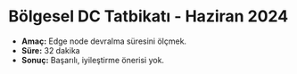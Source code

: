 # Bölgesel DC Tatbikatı - Haziran 2024

- **Amaç:** Edge node devralma süresini ölçmek.
- **Süre:** 32 dakika
- **Sonuç:** Başarılı, iyileştirme önerisi yok.
